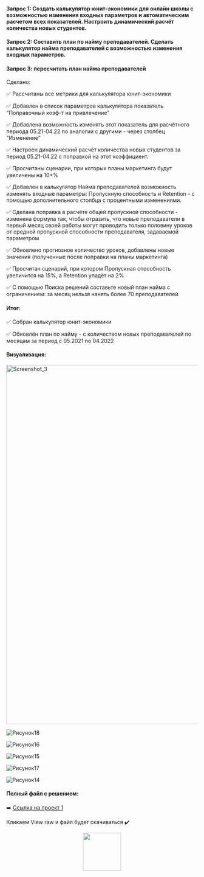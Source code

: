 #### Запрос 1:	Создать калькулятор юнит-экономики для онлайн школы с возможностью изменения входных параметров и автоматическим расчетом всех показателей. Настроить динамический расчёт количества новых студентов.

#### Запрос 2:	Составить план по найму преподавателей. Сделать калькулятор найма преподавателей с возможностью изменения входных параметров.

#### Запрос 3:	пересчитать план найма преподавателей

Сделано:

:white_check_mark: Рассчитаны все метрики для калькулятора юнит-экономики

:white_check_mark: Добавлен в список параметров калькулятора показатель "Поправочный коэф-т на привлечение"

:white_check_mark: Добавлена возможность изменять этот показатель для расчётного периода 05.21-04.22 по аналогии с другими - через столбец "Изменение"	

:white_check_mark:  Настроен динамический расчёт количества новых студентов за период 05.21-04.22 с поправкой на этот коэффициент. 

:white_check_mark: Просчитаны сценарии, при которых планы маркетинга будут увеличены на 10+%	

:white_check_mark: Добавлен в калькулятор Найма преподавателей возможность изменять входные параметры: Пропускную способность и Retention - с помощью дополнительного столбца с процентными изменениями.

:white_check_mark: Сделана поправка в расчёте общей пропускной способности - изменена формула так, чтобы отразить, что новые преподаватели в первый месяц своей работы могут проводить только половину уроков от средней пропускной способности преподавателя, задаваемой параметром	

:white_check_mark: Обновлено прогнозное количество уроков, добавлены новые значения (полученные после поправки на планы маркетинга)

:white_check_mark: Просчитан сценарий, при котором Пропускная способность увеличится на 15%, а Retention упадёт на 2%	

:white_check_mark: С помощью Поиска решений составьте новый план найма с ограничением: за месяц нельзя нанять более 70 преподавателей  

#### Итог:	

:white_check_mark: Собран калькулятор юнит-экономики

:white_check_mark: Обновлён план по найму - с количеством новых преподавателей по месяцам за период с 05.2021 по 04.2022

#### Визуализация:

<img width="945" alt="Screenshot_3" src="https://github.com/Ulyana-Navros/Project-1/assets/139130975/eca1e2f1-d7fd-45f7-af89-7472d5c7ec75">

![Рисунок18](https://github.com/Ulyana-Navros/Project-1/assets/139130975/7de02c68-7577-4066-bd28-b19203de7f4f)

![Рисунок16](https://github.com/Ulyana-Navros/Project-1/assets/139130975/453dc003-8143-4d36-9111-e7f1d0bb5039)

![Рисунок15](https://github.com/Ulyana-Navros/Project-1/assets/139130975/1e1c4c63-33cd-47bd-a412-07546f8afa64)

![Рисунок17](https://github.com/Ulyana-Navros/Project-1/assets/139130975/4597f6ca-f1b1-401f-bd8c-b65bb4919de1)

![Рисунок14](https://github.com/Ulyana-Navros/Project-1/assets/139130975/bcffc75c-cb48-48ee-9a22-a72cafa5ecdb)

#### Полный файл с решением:

:arrow_right: <a href="https://github.com/Ulyana-Navros/Project-1/blob/main/%D0%9F%D1%80%D0%BE%D0%B5%D0%BA%D1%82%201.xlsx">Ссылка на проект 1</a>

Кликаем View raw и файл будет скачиваться :heavy_check_mark:

<div id="header" align="center">
  <img src="https://media.giphy.com/media/M9gbBd9nbDrOTu1Mqx/giphy.gif" width="100"/>
</div>
